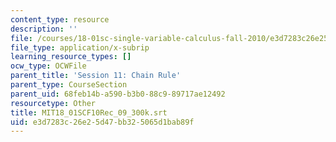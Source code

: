 ```yaml
---
content_type: resource
description: ''
file: /courses/18-01sc-single-variable-calculus-fall-2010/e3d7283c26e25d47bb325065d1bab89f_MIT18_01SCF10Rec_09_300k.vtt
file_type: application/x-subrip
learning_resource_types: []
ocw_type: OCWFile
parent_title: 'Session 11: Chain Rule'
parent_type: CourseSection
parent_uid: 68feb14b-a590-b3b0-88c9-89717ae12492
resourcetype: Other
title: MIT18_01SCF10Rec_09_300k.srt
uid: e3d7283c-26e2-5d47-bb32-5065d1bab89f
---
```

